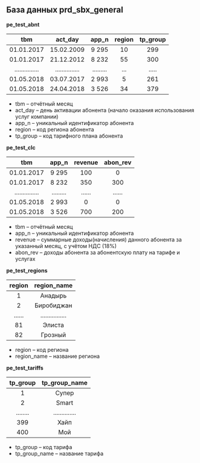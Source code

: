 ## База данных prd_sbx_general

**pe_test_abnt**

| tbm             | act_day         | app_n     | region | tp_group |
|:-:|:-:|:-:|:-:|:-:|
| 01.01.2017      | 15.02.2009      | 9 295     | 10     | 299      |
| 01.01.2017      | 21.12.2012      | 8 232     | 55     | 300      |
| ............... | ............... | ......... | ...    | .....    |
| 01.05.2018      | 03.07.2017      | 2 993     | 5      | 261      |
| 01.05.2018      | 24.04.2018      | 3 526     | 34     | 379      |

- tbm – отчётный месяц		
- act_day – день активации абонента (начало оказания использования услуг компании)		
- app_n – уникальный идентификатор абонента		
- region – код региона абонента		
- tp_group – код тарифного плана абонента

**pe_test_clc**			

| tbm             | app_n       | revenue | abon_rev |
|:-:|:-:|:-:|:-:|
| 01.01.2017      | 9 295       | 100     | 0        |
| 01.01.2017      | 8 232       | 350     | 300      |
| ............... | .........   | ......  | ......   |
| 01.05.2018      | 2 993       | 0       | 0        |
| 01.05.2018      | 3 526       | 700     | 200      |

- tbm – отчётный месяц	
- app_n – уникальный идентификатор абонента	
- revenue – суммарные доходы(начисления) данного абонента за указанный месяц, c учётом НДС (18%)	
- abon_rev – доходы абонента за абонентскую плату на тарифе и услугах	

**pe_test_regions**

| region | region_name      |
|:-:|:-:|
| 1	     | Анадырь          |
| 2      | Биробиджан       |
| ...... | ................ |
| 81     | Элиста           |
| 82     | Грозный          |

- region – код региона	
- region_name – название региона	

**pe_test_tariffs**

| tp_group| tp_group_name  |
|:-:|:-:|
| 1	      | Супер          |
| 2	      | Smart          |
| ........| .............. |
| 399     | Хайп           |
| 400     | Мой            |

- tp_group – код тарифа	
- tp_group_name – название тарифа	